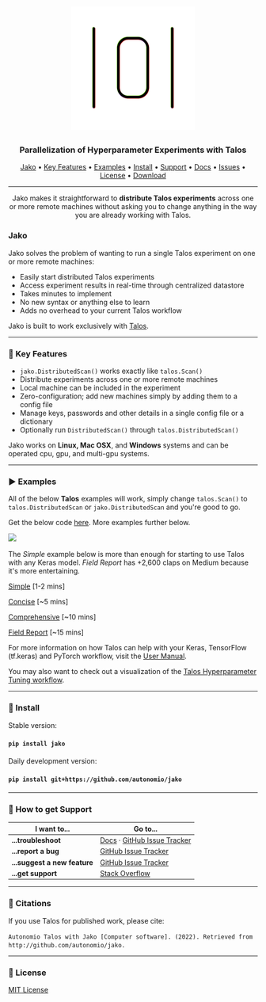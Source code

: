 <h1 align="center">
  <br>
  <a href="http://autonom.io"><img src="https://raw.githubusercontent.com/autonomio/jako/main/assets/Jako-Logo-NoBg.png" alt="Jako" width="250"></a>
  <br>
</h1>

<h3 align="center">Parallelization of Hyperparameter Experiments with Talos</h3>

<p align="center">
  <a href="#jako">Jako</a> •
  <a href="#wrench-key-features">Key Features</a> •
  <a href="#arrow_forward-examples">Examples</a> •
  <a href="#floppy_disk-install">Install</a> •
  <a href="#speech_balloon-how-to-get-support">Support</a> •
  <a href="https://autonomio.github.io/talos/">Docs</a> •
  <a href="https://github.com/autonomio/talos/issues">Issues</a> •
  <a href="#page_with_curl-license">License</a> •
  <a href="https://github.com/autonomio/talos/archive/master.zip">Download</a>
</p>
<hr>
<p align="center">
Jako makes it straightforward to <strong>distribute Talos experiments</strong> across one or more remote machines without asking you to change anything in the way you are already working with Talos.
</p>

### Jako

Jako solves the problem of wanting to run a single Talos experiment on one or more remote machines:

  - Easily start distributed Talos experiments
  - Access experiment results in real-time through centralized datastore
  - Takes minutes to implement
  - No new syntax or anything else to learn
  - Adds no overhead to your current Talos workflow

Jako is built to work exclusively with [Talos](https://github.com/autonomio/talos).

<hr>

### :wrench: Key Features

- `jako.DistributedScan()` works exactly like `talos.Scan()`
- Distribute experiments across one or more remote machines
- Local machine can be included in the experiment
- Zero-configuration; add new machines simply by adding them to a config file
- Manage keys, passwords and other details in a single config file or a dictionary
- Optionally run `DistributedScan()` through `talos.DistributedScan()`

Jako works on **Linux, Mac OSX**, and **Windows** systems and can be operated cpu, gpu, and multi-gpu systems.

<hr>

### :arrow_forward: Examples

All of the below <strong>Talos</strong> examples will work, simply change `talos.Scan()` to `talos.DistributedScan` or `jako.DistributedScan` and you're good to go.

Get the below code [here](https://gist.github.com/mikkokotila/4c0d6298ff0a22dc561fb387a1b4b0bb). More examples further below.

<img src=https://i.ibb.co/VWd8Bhm/Screen-Shot-2019-01-06-at-11-26-32-PM.png>

The *Simple* example below is more than enough for starting to use Talos with any Keras model. *Field Report* has +2,600 claps on Medium because it's more entertaining.

[Simple](https://nbviewer.jupyter.org/github/autonomio/talos/blob/master/examples/A%20Very%20Short%20Introduction%20to%20Hyperparameter%20Optimization%20of%20Keras%20Models%20with%20Talos.ipynb)  [1-2 mins]

[Concise](https://nbviewer.jupyter.org/github/autonomio/talos/blob/master/examples/Hyperparameter%20Optimization%20on%20Keras%20with%20Breast%20Cancer%20Data.ipynb)  [~5 mins]

[Comprehensive](https://nbviewer.jupyter.org/github/autonomio/talos/blob/master/examples/Hyperparameter%20Optimization%20with%20Keras%20for%20the%20Iris%20Prediction.ipynb)  [~10 mins]

[Field Report](https://towardsdatascience.com/hyperparameter-optimization-with-keras-b82e6364ca53)  [~15 mins]

For more information on how Talos can help with your Keras, TensorFlow (tf.keras) and PyTorch workflow, visit the [User Manual](https://autonomio.github.io/talos/).

You may also want to check out a visualization of the [Talos Hyperparameter Tuning workflow](https://github.com/autonomio/talos/wiki/Workflow).

<hr>

### :floppy_disk: Install

Stable version:

#### `pip install jako`

Daily development version:

#### `pip install git+https://github.com/autonomio/jako`

<hr>

### :speech_balloon: How to get Support

| I want to...                     | Go to...                                                  |
| -------------------------------- | ---------------------------------------------------------- |
| **...troubleshoot**           | [Docs] · [GitHub Issue Tracker]                   |
| **...report a bug**           | [GitHub Issue Tracker]                                     |
| **...suggest a new feature**  | [GitHub Issue Tracker]                                     |
| **...get support**            | [Stack Overflow]                     |

<hr>

### :loudspeaker: Citations

If you use Talos for published work, please cite:

`Autonomio Talos with Jako [Computer software]. (2022). Retrieved from http://github.com/autonomio/jako.`

<hr>

### :page_with_curl: License

[MIT License](https://github.com/autonomio/jako/blob/main/LICENSE)

[github issue tracker]: https://github.com/autonomio/jako/issues
[docs]: https://autonomio.github.io/jako/
[stack overflow]: https://stackoverflow.com/questions/tagged/jako
